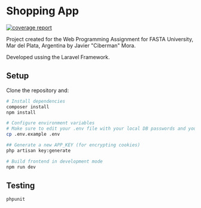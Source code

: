 # Shopping App

[![coverage report](https://gitlab.com/jhm-ciberman/shopping-app/badges/master/coverage.svg)](https://gitlab.com/jhm-ciberman/shopping-app/commits/master)

Project created for the Web Programming Assignment for FASTA University, Mar del Plata, Argentina by Javier "Ciberman" Mora. 

Developed ussing the Laravel Framework.



## Setup

Clone the repository and: 

```bash
# Install dependencies
composer install
npm install

# Configure environment variables
# Make sure to edit your .env file with your local DB passwords and your APP_URL
cp .env.example .env

## Generate a new APP_KEY (for encrypting cookies)
php artisan key:generate

# Build frontend in development mode
npm run dev
```

## Testing

```bash
phpunit
```